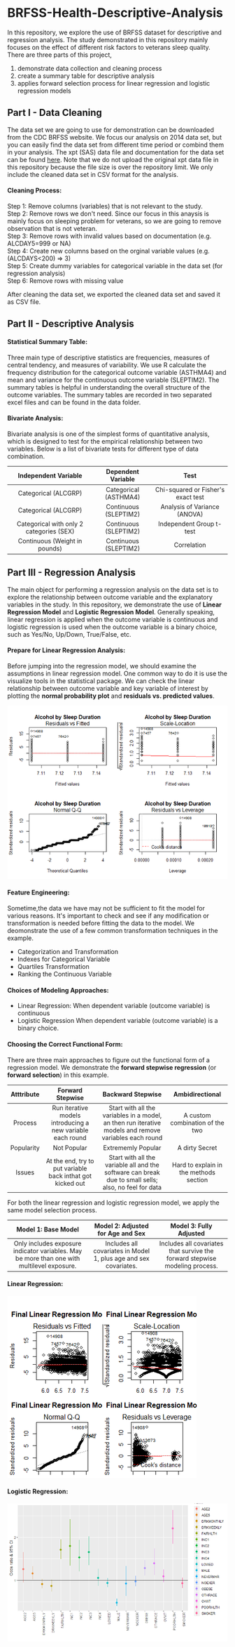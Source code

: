 # BRFSS-Health-Descriptive-Analysis
In this repository, we explore the use of BRFSS dataset for descriptive and regression analysis. The study demonstrated in this repository mainly focuses on the effect of different risk factors to veterans sleep quality. There are three parts of this project,  
1) demonstrate data collection and cleaning process  
2) create a summary table for descriptive analysis  
3) applies forward selection process for linear regression and logistic regression models  

## Part I - Data Cleaning
The data set we are going to use for demonstration can be downloaded from the CDC BRFSS website. We focus our analysis on 2014 data set, but you can easily find the data set from different time period or combind them in your analysis.  The xpt (SAS) data file and documentation for the data set can be found [here](https://www.cdc.gov/brfss/smart/smart_2014.html).  Note that we do not upload the original xpt data file in this repository because the file size is over the repository limit. We only include the cleaned data set in CSV format for the analysis.

#### Cleaning Process:
Step 1: Remove columns (variables) that is not relevant to the study.  
Step 2: Remove rows we don't need. Since our focus in this anaysis is mainly focus on sleeping problem for veterans, so we are going to remove observation that is not veteran.  
Step 3: Remove rows with invalid values based on documentation (e.g. ALCDAY5=999 or NA)  
Step 4: Create new columns based on the orginal variable values (e.g. (ALCDAYS<200) => 3)  
Step 5: Create dummy variables for categorical variable in the data set (for regression analysis)  
Step 6: Remove rows with missing value  

After cleaning the data set, we exported the cleaned data set and saved it as CSV file.

## Part II - Descriptive Analysis

#### Statistical Summary Table:
Three main type of descriptive statistics are frequencies, measures of central tendency, and measures of variability. We use R calculate the frequency distribution for the categorical outcome variable (ASTHMA4) and mean and variance for the continuous outcome variable (SLEPTIM2). The summary tables is helpful in understanding the overall structure of the outcome variables. The summary tables are recorded in two separated excel files and can be found in the data folder.

#### Bivariate Analysis:
Bivariate analysis is one of the simplest forms of quantitative analysis, which is designed to test for the empirical relationship between two variables. Below is a list of bivariate tests for different type of data combination.

|  Independent Variable  |  Dependent Variable  |  Test  |
|  :---:  |  :---:  |  :---:  |
|  Categorical (ALCGRP)  |  Categorical (ASTHMA4)  |  Chi-squared or Fisher's exact test  |
|  Categorical (ALCGRP)  |  Continuous (SLEPTIM2)  |  Analysis of Variance (ANOVA)  |
|  Categorical with only 2 categories (SEX)  |  Continuous (SLEPTIM2)  |  Independent Group t-test  |
|  Continuous (Weight in pounds)  |  Continuous (SLEPTIM2)  |  Correlation  |

## Part III - Regression Analysis
The main object for performing a regression analysis on the data set is to explore the relationship between outcome variable and the explanatory variables in the study. In this repository, we demonstrate the use of **Linear Regression Model** and **Logistic Regression Model**. Generally speaking, linear regression is applied when the outcome variable is continuous and logistic regression is used when the outcome variable is a binary choice, such as Yes/No, Up/Down, True/False, etc.

#### Prepare for Linear Regression Analysis:
Before jumping into the regression model, we should examine the assumptions in linear regression model.  One common way to do it is use the visualize tools in the statistical package.  We can check the linear relationship between outcome variable and key variable of interest by plotting the **normal probability plot** and **residuals vs. predicted values**.

![norm_prob](image/normal_prob.png)

#### Feature Engineering:
Sometime,the data we have may not be sufficient to fit the model for various reasons. It's important to check and see if any modification or transformation is needed before fitting the data to the model. We deomonstrate the use of a few common transformation techniques in the example.
- Categorization and Transformation
- Indexes for Categorical Variable
- Quartiles Transformation
- Ranking the Continuous Variable

#### Choices of Modeling Approaches:
- Linear Regression: When dependent variable (outcome variable) is continuous
- Logistic Regression When dependent variable (outcome variable) is a binary choice.

#### Choosing the Correct Functional Form:
There are three main approaches to figure out the functional form of a regression model. We demonstrate the **forward stepwise regression** (or **forward selection**) in this example.

|  Atttribute  |  Forward Stepwise  |  Backward Stepwise |  Ambidirectional  |
|  :---:  |  :---:  |  :---:  |  :---:  |
|  Process  |  Run iterative models introducing a new variable each round  |  Start with all the variables in a model, an then run iterative models and remove variables each round  |  A custom combination of the two  |
|  Popularity  |  Not Popular  |  Extrememly Popular  |  A dirty Secret  |
|  Issues  |  At the end, try to put variable back inthat got kicked out  |  Start with all the variable all and the software can break due to small sells; also, no feel for data  |  Hard to explain in the methods section  |

For both the linear regression and logistic regression model, we apply the same model selection process. 

|  Model 1: Base Model  |  Model 2: Adjusted for Age and Sex  |  Model 3: Fully Adjusted  |
|  :---:  |  :---:  |  :---:  |
|  Only includes exposure indicator variables. May be more than one with multilevel exposure.  |  Includes all covariates in Model 1, plus age and sex covariates.  |  Includes all covariates that survive the forward stepwise modeling process.  |

#### Linear Regression:

![linear](image/LinearReg.png)

#### Logistic Regression:

![logit](image/LogReg.png)
